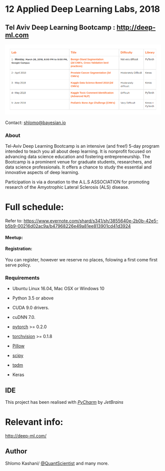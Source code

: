 
# 12 Applied Deep Learning Labs, 2018

## Tel Aviv Deep Learning Bootcamp : http://deep-ml.com

![cuda](Selection_004.png)

Contact: shlomo@bayesian.io 


### About
Tel-Aviv Deep Learning Bootcamp is an intensive (and free!) 5-day program intended to teach you all about deep learning. It is nonprofit focused on advancing data science education and fostering entrepreneurship. The Bootcamp is a prominent venue for graduate students, researchers, and data science professionals. It offers a chance to study the essential and innovative aspects of deep learning.	

Participation is via a donation to the A.L.S ASSOCIATION for promoting research of the Amyotrophic Lateral Sclerosis (ALS) disease. 

# Full schedule:
Refer to: 
https://www.evernote.com/shard/s341/sh/3855640e-2b0b-42e5-b5b9-00216d02ac9a/b47968226e49a81ee813901cd41d3924

#### Meetup:


#### Registration:
You can register, however we reserve no places, folowing a first come first serve policy. 


### Requirements

- Ubuntu Linux 16.04, Mac OSX or Windows 10
- Python 3.5 or above 
- CUDA 9.0 drivers.
- cuDNN 7.0.

- [pytorch](https://github.com/pytorch/pytorch) >= 0.2.0
- [torchvision](https://github.com/pytorch/vision) >= 0.1.8
- [Pillow](https://github.com/python-pillow/Pillow)
- [scipy](https://github.com/scipy/scipy)
- [tqdm](https://github.com/tqdm/tqdm)
- Keras

## IDE

This project has been realised with [*PyCharm*](https://www.jetbrains.com/pycharm/) by *JetBrains*

# Relevant info:

http://deep-ml.com/

## Author
Shlomo Kashani/ [@QuantScientist](https://github.com/bayesianio) and many more. 


